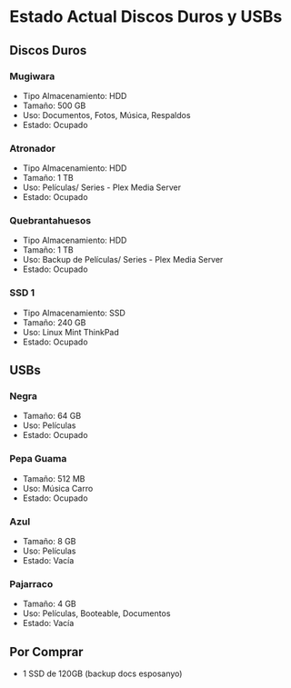 # Estado Actual Discos Duros y USBs

## Discos Duros

### Mugiwara

- Tipo Almacenamiento: HDD
- Tamaño: 500 GB
- Uso: Documentos, Fotos, Música, Respaldos
- Estado: Ocupado

### Atronador

- Tipo Almacenamiento: HDD
- Tamaño: 1 TB
- Uso: Películas/ Series - Plex Media Server
- Estado: Ocupado

### Quebrantahuesos

- Tipo Almacenamiento: HDD
- Tamaño: 1 TB
- Uso: Backup de Películas/ Series - Plex Media Server
- Estado: Ocupado

### SSD 1

- Tipo Almacenamiento: SSD
- Tamaño: 240 GB
- Uso: Linux Mint ThinkPad
- Estado: Ocupado

## USBs

### Negra

- Tamaño: 64 GB
- Uso: Películas
- Estado: Ocupado

### Pepa Guama

- Tamaño: 512 MB
- Uso: Música Carro
- Estado: Ocupado

### Azul

- Tamaño: 8 GB
- Uso: Películas
- Estado: Vacía

### Pajarraco

- Tamaño: 4 GB
- Uso: Películas, Booteable, Documentos
- Estado: Vacía

## Por Comprar

- 1 SSD de 120GB (backup docs esposanyo)